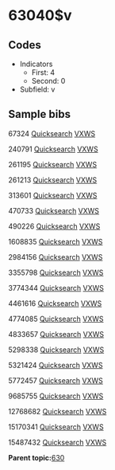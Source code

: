 # 63040$v

## Codes

-   Indicators
    -   First: 4
    -   Second: 0
-   Subfield: v

## Sample bibs

67324 [Quicksearch](https://search.library.yale.edu/catalog/67324) [VXWS](http://prodorbis.library.yale.edu:7014/vxws/GetHoldingsService?bibId=67324)

240791 [Quicksearch](https://search.library.yale.edu/catalog/240791) [VXWS](http://prodorbis.library.yale.edu:7014/vxws/GetHoldingsService?bibId=240791)

261195 [Quicksearch](https://search.library.yale.edu/catalog/261195) [VXWS](http://prodorbis.library.yale.edu:7014/vxws/GetHoldingsService?bibId=261195)

261213 [Quicksearch](https://search.library.yale.edu/catalog/261213) [VXWS](http://prodorbis.library.yale.edu:7014/vxws/GetHoldingsService?bibId=261213)

313601 [Quicksearch](https://search.library.yale.edu/catalog/313601) [VXWS](http://prodorbis.library.yale.edu:7014/vxws/GetHoldingsService?bibId=313601)

470733 [Quicksearch](https://search.library.yale.edu/catalog/470733) [VXWS](http://prodorbis.library.yale.edu:7014/vxws/GetHoldingsService?bibId=470733)

490226 [Quicksearch](https://search.library.yale.edu/catalog/490226) [VXWS](http://prodorbis.library.yale.edu:7014/vxws/GetHoldingsService?bibId=490226)

1608835 [Quicksearch](https://search.library.yale.edu/catalog/1608835) [VXWS](http://prodorbis.library.yale.edu:7014/vxws/GetHoldingsService?bibId=1608835)

2984156 [Quicksearch](https://search.library.yale.edu/catalog/2984156) [VXWS](http://prodorbis.library.yale.edu:7014/vxws/GetHoldingsService?bibId=2984156)

3355798 [Quicksearch](https://search.library.yale.edu/catalog/3355798) [VXWS](http://prodorbis.library.yale.edu:7014/vxws/GetHoldingsService?bibId=3355798)

3774344 [Quicksearch](https://search.library.yale.edu/catalog/3774344) [VXWS](http://prodorbis.library.yale.edu:7014/vxws/GetHoldingsService?bibId=3774344)

4461616 [Quicksearch](https://search.library.yale.edu/catalog/4461616) [VXWS](http://prodorbis.library.yale.edu:7014/vxws/GetHoldingsService?bibId=4461616)

4774085 [Quicksearch](https://search.library.yale.edu/catalog/4774085) [VXWS](http://prodorbis.library.yale.edu:7014/vxws/GetHoldingsService?bibId=4774085)

4833657 [Quicksearch](https://search.library.yale.edu/catalog/4833657) [VXWS](http://prodorbis.library.yale.edu:7014/vxws/GetHoldingsService?bibId=4833657)

5298338 [Quicksearch](https://search.library.yale.edu/catalog/5298338) [VXWS](http://prodorbis.library.yale.edu:7014/vxws/GetHoldingsService?bibId=5298338)

5321424 [Quicksearch](https://search.library.yale.edu/catalog/5321424) [VXWS](http://prodorbis.library.yale.edu:7014/vxws/GetHoldingsService?bibId=5321424)

5772457 [Quicksearch](https://search.library.yale.edu/catalog/5772457) [VXWS](http://prodorbis.library.yale.edu:7014/vxws/GetHoldingsService?bibId=5772457)

9685755 [Quicksearch](https://search.library.yale.edu/catalog/9685755) [VXWS](http://prodorbis.library.yale.edu:7014/vxws/GetHoldingsService?bibId=9685755)

12768682 [Quicksearch](https://search.library.yale.edu/catalog/12768682) [VXWS](http://prodorbis.library.yale.edu:7014/vxws/GetHoldingsService?bibId=12768682)

15170341 [Quicksearch](https://search.library.yale.edu/catalog/15170341) [VXWS](http://prodorbis.library.yale.edu:7014/vxws/GetHoldingsService?bibId=15170341)

15487432 [Quicksearch](https://search.library.yale.edu/catalog/15487432) [VXWS](http://prodorbis.library.yale.edu:7014/vxws/GetHoldingsService?bibId=15487432)

**Parent topic:**[630](../../tags/630/630.md)

